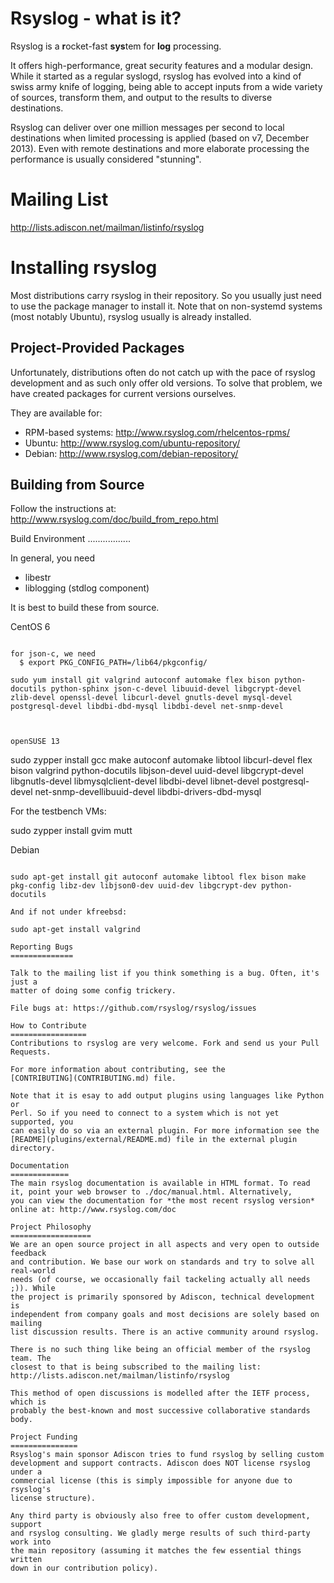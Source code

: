 Rsyslog - what is it?
=====================
Rsyslog is a **r**ocket-fast **sys**tem for **log** processing.

It offers high-performance, great security features and a modular design.
While it started as a regular syslogd, rsyslog has evolved into a kind of swiss
army knife of logging, being able to accept inputs from a wide variety of sources,
transform them, and output to the results to diverse destinations.

Rsyslog can deliver over one million messages per second  to local destinations
when limited processing is applied (based on v7, December 2013). Even with
remote destinations and more elaborate processing the performance is usually
considered "stunning".

Mailing List
============
http://lists.adiscon.net/mailman/listinfo/rsyslog

Installing rsyslog
==================
Most distributions carry rsyslog in their repository. So you usually just need
to use the package manager to install it. Note that on non-systemd systems (most
notably Ubuntu), rsyslog usually is already installed.

Project-Provided Packages
----------------------------
Unfortunately, distributions often do not catch up with the pace of rsyslog
development and as such only offer old versions. To solve that problem, we have
created packages for current versions ourselves.

They are available for:
 * RPM-based systems: http://www.rsyslog.com/rhelcentos-rpms/
 * Ubuntu: http://www.rsyslog.com/ubuntu-repository/
 * Debian: http://www.rsyslog.com/debian-repository/

Building from Source
--------------------
Follow the instructions at: http://www.rsyslog.com/doc/build_from_repo.html

Build Environment
.................

In general, you need

* libestr
* liblogging (stdlog component)

It is best to build these from source.

CentOS 6
~~~~~~~~

for json-c, we need
  $ export PKG_CONFIG_PATH=/lib64/pkgconfig/

sudo yum install git valgrind autoconf automake flex bison python-docutils python-sphinx json-c-devel libuuid-devel libgcrypt-devel zlib-devel openssl-devel libcurl-devel gnutls-devel mysql-devel postgresql-devel libdbi-dbd-mysql libdbi-devel net-snmp-devel



openSUSE 13
~~~~~~~~~~~

sudo zypper install gcc make autoconf automake libtool libcurl-devel flex bison valgrind python-docutils libjson-devel uuid-devel libgcrypt-devel libgnutls-devel libmysqlclient-devel libdbi-devel libnet-devel postgresql-devel net-snmp-devellibuuid-devel libdbi-drivers-dbd-mysql

For the testbench VMs:

sudo zypper install gvim mutt

Debian
~~~~~~

sudo apt-get install git autoconf automake libtool flex bison make pkg-config libz-dev libjson0-dev uuid-dev libgcrypt-dev python-docutils 

And if not under kfreebsd:

sudo apt-get install valgrind

Reporting Bugs
==============

Talk to the mailing list if you think something is a bug. Often, it's just a
matter of doing some config trickery.

File bugs at: https://github.com/rsyslog/rsyslog/issues

How to Contribute
=================
Contributions to rsyslog are very welcome. Fork and send us your Pull Requests.

For more information about contributing, see the
[CONTRIBUTING](CONTRIBUTING.md) file.

Note that it is esay to add output plugins using languages like Python or
Perl. So if you need to connect to a system which is not yet supported, you
can easily do so via an external plugin. For more information see the
[README](plugins/external/README.md) file in the external plugin directory.

Documentation
=============
The main rsyslog documentation is available in HTML format. To read
it, point your web browser to ./doc/manual.html. Alternatively,
you can view the documentation for *the most recent rsyslog version*
online at: http://www.rsyslog.com/doc

Project Philosophy
==================
We are an open source project in all aspects and very open to outside feedback
and contribution. We base our work on standards and try to solve all real-world
needs (of course, we occasionally fail tackeling actually all needs ;)). While
the project is primarily sponsored by Adiscon, technical development is 
independent from company goals and most decisions are solely based on mailing
list discussion results. There is an active community around rsyslog.

There is no such thing like being an official member of the rsyslog team. The
closest to that is being subscribed to the mailing list:
http://lists.adiscon.net/mailman/listinfo/rsyslog

This method of open discussions is modelled after the IETF process, which is
probably the best-known and most successive collaborative standards body.

Project Funding
===============
Rsyslog's main sponsor Adiscon tries to fund rsyslog by selling custom
development and support contracts. Adiscon does NOT license rsyslog under a
commercial license (this is simply impossible for anyone due to rsyslog's
license structure).

Any third party is obviously also free to offer custom development, support
and rsyslog consulting. We gladly merge results of such third-party work into
the main repository (assuming it matches the few essential things written
down in our contribution policy).
